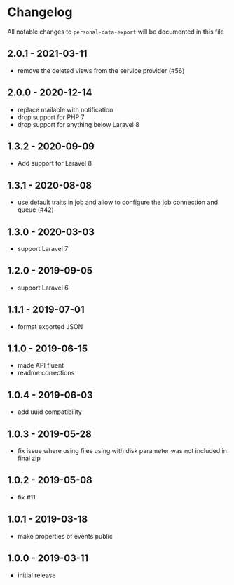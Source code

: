 # Changelog

All notable changes to `personal-data-export` will be documented in this file

## 2.0.1 - 2021-03-11

- remove the deleted views from the service provider (#56)

## 2.0.0 - 2020-12-14

- replace mailable with notification
- drop support for PHP 7
- drop support for anything below Laravel 8

## 1.3.2 - 2020-09-09

- Add support for Laravel 8

## 1.3.1 - 2020-08-08

- use default traits in job and allow to configure the job connection and queue (#42)

## 1.3.0 - 2020-03-03

- support Laravel 7

## 1.2.0 - 2019-09-05

- support Laravel 6

## 1.1.1 - 2019-07-01

- format exported JSON

## 1.1.0 - 2019-06-15

- made API fluent
- readme corrections

## 1.0.4 - 2019-06-03

- add uuid compatibility

## 1.0.3 - 2019-05-28

- fix issue where using files using with disk parameter was not included in final zip

## 1.0.2 - 2019-05-08

- fix #11

## 1.0.1 - 2019-03-18

- make properties of events public

## 1.0.0 - 2019-03-11

- initial release

